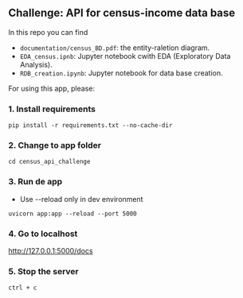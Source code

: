 ## Challenge: API for census-income data base

In this repo you can find

- `documentation/census_BD.pdf`: the entity-raletion diagram.
- `EDA_census.ipnb`: Jupyter notebook cwith EDA (Exploratory Data Analysis).
- `RDB_creation.ipynb`: Jupyter notebook for data base creation.

For using this app, please:

### 1. Install requirements
```
pip install -r requirements.txt --no-cache-dir
```

### 2. Change to app folder
```
cd census_api_challenge
```

### 3. Run de app
* Use --reload only in dev environment
```
uvicorn app:app --reload --port 5000
```

### 4. Go to localhost
http://127.0.0.1:5000/docs

### 5. Stop the server
```
ctrl + c
```